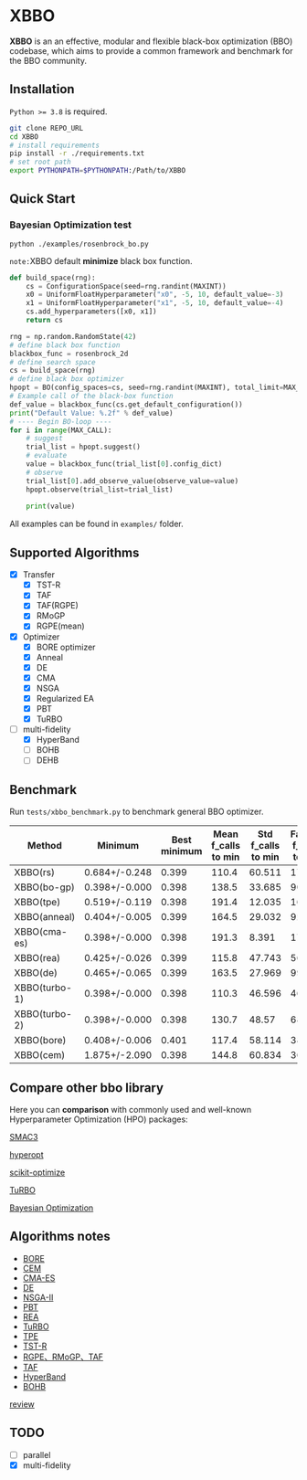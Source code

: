# XBBO

**XBBO** is an an effective, modular and flexible black-box optimization (BBO) codebase, which aims to provide a common framework and benchmark for the BBO community.

## Installation

`Python >= 3.8` is required.

```bash
git clone REPO_URL
cd XBBO
# install requirements
pip install -r ./requirements.txt
# set root path
export PYTHONPATH=$PYTHONPATH:/Path/to/XBBO
```

## Quick Start

### Bayesian Optimization test

`python ./examples/rosenbrock_bo.py`

`note:`XBBO default **minimize** black box function.

```python
def build_space(rng):
    cs = ConfigurationSpace(seed=rng.randint(MAXINT))
    x0 = UniformFloatHyperparameter("x0", -5, 10, default_value=-3)
    x1 = UniformFloatHyperparameter("x1", -5, 10, default_value=-4)
    cs.add_hyperparameters([x0, x1])
    return cs

rng = np.random.RandomState(42)
# define black box function
blackbox_func = rosenbrock_2d
# define search space
cs = build_space(rng)
# define black box optimizer
hpopt = BO(config_spaces=cs, seed=rng.randint(MAXINT), total_limit=MAX_CALL)
# Example call of the black-box function
def_value = blackbox_func(cs.get_default_configuration())
print("Default Value: %.2f" % def_value)
# ---- Begin BO-loop ----
for i in range(MAX_CALL):
    # suggest
    trial_list = hpopt.suggest()
    # evaluate 
    value = blackbox_func(trial_list[0].config_dict)
    # observe
    trial_list[0].add_observe_value(observe_value=value)
    hpopt.observe(trial_list=trial_list)
    
    print(value)  
```

All examples can be found in `examples/` folder.

## Supported Algorithms

- [X] Transfer
  - [X] TST-R
  - [X] TAF
  - [X] TAF(RGPE)
  - [X] RMoGP
  - [X] RGPE(mean)
- [X] Optimizer
  - [X] BORE optimizer
  - [X] Anneal
  - [X] DE
  - [X] CMA
  - [X] NSGA
  - [X] Regularized EA
  - [X] PBT
  - [X] TuRBO

- [ ] multi-fidelity
  - [x] HyperBand
  - [ ] BOHB
  - [ ] DEHB

## Benchmark

Run `tests/xbbo_benchmark.py` to benchmark general BBO optimizer.

| Method        | Minimum       | Best minimum | Mean f_calls to min | Std f_calls to min | Fastest f_calls to min |
| ------------- | ------------- | ------------ | ------------------- | ------------------ | ---------------------- |
| XBBO(rs)      | 0.684+/-0.248 | 0.399        | 110.4               | 60.511             | 17                     |
| XBBO(bo-gp)   | 0.398+/-0.000 | 0.398        | 138.5               | 33.685             | 90                     |
| XBBO(tpe)     | 0.519+/-0.119 | 0.398        | 191.4               | 12.035             | 162                    |
| XBBO(anneal)  | 0.404+/-0.005 | 0.399        | 164.5               | 29.032             | 92                     |
| XBBO(cma-es)  | 0.398+/-0.000 | 0.398        | 191.3               | 8.391              | 174                    |
| XBBO(rea)     | 0.425+/-0.026 | 0.399        | 115.8               | 47.743             | 56                     |
| XBBO(de)      | 0.465+/-0.065 | 0.399        | 163.5               | 27.969             | 99                     |
| XBBO(turbo-1) | 0.398+/-0.000 | 0.398        | 110.3               | 46.596             | 46                     |
| XBBO(turbo-2) | 0.398+/-0.000 | 0.398        | 130.7               | 48.57              | 68                     |
| XBBO(bore)    | 0.408+/-0.006 | 0.401        | 117.4               | 58.114             | 38                     |
| XBBO(cem)     | 1.875+/-2.090 | 0.398        | 144.8               | 60.834             | 36                     |

## Compare other bbo library

Here you can **comparison** with commonly used and well-known Hyperparameter Optimization (HPO) packages:

[SMAC3](tests/smac3/SMAC3.md)

[hyperopt](tests/hyperopt/hyperopt.md)

[scikit-optimize](tests/scikit_optimize/skopt.md)

[TuRBO](tests/turbo/turbo.md)

[Bayesian Optimization](tests/BayesianOptimization/bayes_opt.md)

## Algorithms notes

- [BORE](docs/BBO_paper_reading/BORE_BayesianOptimization_by_Density-Ratio_Estimation.pdf)
- [CEM](docs/BBO_paper_reading/cem.md)
- [CMA-ES](docs/BBO_paper_reading/cma-es.md)
- [DE](docs/BBO_paper_reading/de.md)
- [NSGA-II](docs/BBO_paper_reading/NSGA.md)
- [PBT](docs/BBO_paper_reading/pbt.md)
- [REA](docs/BBO_paper_reading/rea.md)
- [TuRBO](docs/BBO_paper_reading/Scalable_Global_Optimization_via_Local_Bayesian_Optimization.pdf)
- [TPE](docs/BBO_paper_reading/toy_tpe.pdf)
- [TST-R](docs/BBO_paper_reading/Two-stage_transfer_surrogate_model_for_automatic_hyperparameter_optimization.pdf)
- [RGPE、RMoGP、TAF](docs/BBO_paper_reading/Practical_Transfer_Learning_for_Bayesian_Optimization.pdf)
- [TAF](docs/BBO_paper_reading/Transfer_Bayesian_Optimization.pdf)
- [HyperBand](docs/BBO_paper_reading/Hyperband.pdf)
- [BOHB](docs/BBO_paper_reading/BOHB_Robust_and_Efficient_Hyperparameter_Optimization_at_Scale.pdf)

[review](docs/BBO_paper_reading/Hyper-Parameter_Optimization_A_Review_of_Algorithms_and_Applications.pdf)

## TODO

- [ ] parallel
- [x] multi-fidelity